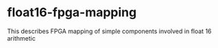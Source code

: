 # float16-fpga-mapping
This describes FPGA mapping of simple components involved in float 16 arithmetic
